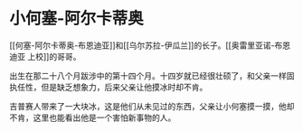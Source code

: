 # 小何塞-阿尔卡蒂奥

[[何塞-阿尔卡蒂奥-布恩迪亚]]和[[乌尔苏拉-伊瓜兰]]的长子。[[奥雷里亚诺-布恩迪亚 上校]]的哥哥。

出生在那二十八个月跋涉中的第十四个月。十四岁就已经很壮硕了，和父亲一样固执任性，但是缺乏想象力，后来父亲让他摸冰时却不肯。

吉普赛人带来了一大块冰，这是他们从未见过的东西，父亲让小何塞摸一摸，他却不肯，这里也能看出他是一个害怕新事物的人。